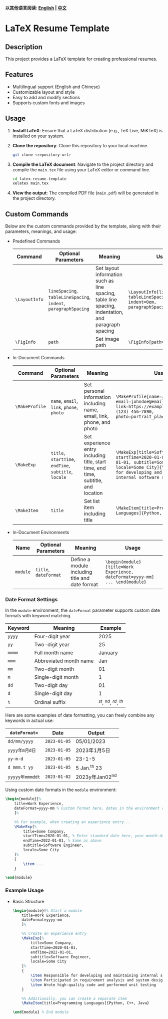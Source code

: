 **以其他语言阅读: [English](README.md) | [中文](README_zh.md)**

# LaTeX Resume Template

## Description

This project provides a LaTeX template for creating professional resumes.

## Features

- Multilingual support (English and Chinese)
- Customizable layout and style
- Easy to add and modify sections
- Supports custom fonts and images

## Usage

1. **Install LaTeX**: Ensure that a LaTeX distribution (e.g., TeX Live, MiKTeX) is installed on your system.
2. **Clone the repository**: Clone this repository to your local machine.

   ```sh
   git clone <repository-url>
   ```

3. **Compile the LaTeX document**: Navigate to the project directory and compile the `main.tex` file using your LaTeX editor or command line.

    ```sh
    cd latex-resume-template
    xelatex main.tex
    ```

4. **View the output**: The compiled PDF file (`main.pdf`) will be generated in the project directory.

## Custom Commands

Below are the custom commands provided by the template, along with their parameters, meanings, and usage:

- Predefined Commands

    | Command | Optional Parameters | Meaning | Usage |
    | --- | --- | --- | --- |
    | `\LayoutInfo` | `lineSpacing`, `tableLineSpacing`, `indent`, `paragraphSpacing` | Set layout information such as line spacing, table line spacing, indentation, and paragraph spacing | `\LayoutInfo[lineSpacing=1.1, tableLineSpacing=1.0, indent=0em, paragraphSpacing=0em]` |
    | `\FigInfo` | `path` | Set image path | `\FigInfo[path=./img/]` |

- In-Document Commands

    | Command | Optional Parameters | Meaning | Usage |
    | --- | --- | --- | --- |
    | `\MakeProfile` | `name`, `email`, `link`, `phone`, `photo` | Set personal information including name, email, link, phone, and photo | `\MakeProfile[name=John Doe, email=johndoe@email.com, link=https://example.com, phone=+1 (123) 456-7890, photo=portrait_placeholder_w4h5.png]` |
    | `\MakeExp` | `title`, `startTime`, `endTime`, `subtitle`, `locale` | Set experience entry including title, start time, end time, subtitle, and location | `\MakeExp[title=Software Engineer, startTime=2020-01-01, endTime=2022-01-01, subtitle=Some Company, locale=Some City]{\item Responsible for developing and maintaining internal software systems}` |
    | `\MakeItem` | `title` | Set list item including title | `\MakeItem[title=Programming Languages]{Python, C++, Java}` |

- In-Document Environments

    | Name | Optional Parameters | Meaning | Usage |
    | --- | --- | --- | --- |
    | `module` | `title`, `dateFormat` | Define a module including title and date format | `\begin{module}[title=Work Experience, dateFormat=yyyy-mm] ... \end{module}` |

### Date Format Settings

In the `module` environment, the `dateFormat` parameter supports custom date formats with keyword matching.

| Keyword | Meaning | Example |
| --- | --- | --- |
| `yyyy` | Four-digit year | 2025 |
| `yy` | Two-digit year | 25 |
| `mmmm` | Full month name | January |
| `mmm` | Abbreviated month name | Jan |
| `mm` | Two-digit month | 01 |
| `m` | Single-digit month | 1 |
| `dd` | Two-digit day | 01 |
| `d` | Single-digit day | 1 |
| `t` | Ordinal suffix | $^{st}$, $^{nd}$, $^{rd}$, $^{th}$ |

Here are some examples of date formatting, you can freely combine any keywords in actual use:

| `dateFormat=` | Date | Output |
| --- | --- | --- |
| `dd/mm/yyyy` | `2023-01-05` | 05/01/2023 |
| `yyyy年m月d日` | `2023-01-05` | 2023年1月5日 |
| `yy-m-d` | `2023-01-05` | 23-1-5 |
| `d mmm.t yy` | `2023-01-05` | 5 Jan.$^\text{th}$ 23 |
| `yyyyy年mmmddt` | `2023-01-02` | 2023y年Jan02$^\text{nd}$ |

Using custom date formats in the `module` environment:

```tex
\begin{module}[% 
    title=Work Experience,
    dateFormat=yyyy-mm % Custom format here, dates in the environment commands will be output in this format
    ]%

    %% For example, when creating an experience entry...
    \MakeExp[%
        title=Some Company,
        startTime=2020-01-01, % Enter standard date here, year-month-day separated by "-"
        endTime=2022-01-01, % Same as above
        subtitle=Software Engineer,
        locale=Some City
    ]%
    {
        \item ...
    }

\end{module}
```

### Example Usage

- Basic Structure

    ```tex
    \begin{module}[% Start a module
        title=Work Experience,
        dateFormat=yyyy-mm
        ]%

        %% Create an experience entry
        \MakeExp[%
            title=Some Company,
            startTime=2020-01-01,
            endTime=2022-01-01,
            subtitle=Software Engineer,
            locale=Some City
        ]%
        {
            \item Responsible for developing and maintaining internal software systems
            \item Participated in requirement analysis and system design
            \item Wrote high-quality code and performed unit testing
        }

        %% Additionally, you can create a separate item
        \MakeItem[title=Programming Languages]{Python, C++, Java}

    \end{module} % End module
    ```
